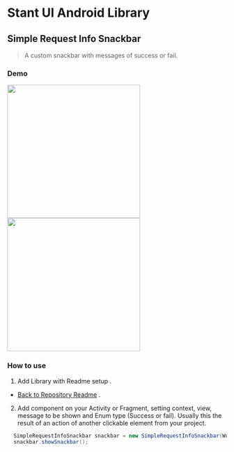 # Stant UI Android Library

## Simple Request Info Snackbar 
> A custom snackbar with messages of success or fail.

### Demo

<p>
  <img src="https://raw.githubusercontent.com/stantmob/stant-ui-android-library/master/ui-library/src/main/java/br/com/stant/libraries/uilibrary/components/simplerequestinfosnackbar/doc/simple_request_info_snackbar_fail.png"  width="305">
  <img src="https://raw.githubusercontent.com/stantmob/stant-ui-android-library/master/ui-library/src/main/java/br/com/stant/libraries/uilibrary/components/simplerequestinfosnackbar/doc/simple_request_info_snackbar_success.png"  width="305">
</p>

### How to use

1. Add Library with Readme setup .
* [Back to Repository Readme](https://github.com/stantmob/stant-ui-android-library#how-add-into-your-project) .


2. Add component on your Activity or Fragment, setting context, view, message to be shown and Enum type (Success or fail).
Usually this the result of an action of another clickable element from your project.
```java
  SimpleRequestInfoSnackbar snackbar = new SimpleRequestInfoSnackbar(WorkspaceActivity.this, mBinding.getRoot(), "Message", SimpleRequestInfoSnackbarTypeEnum.SUCCESS);
  snackbar.showSnackbar();
```
